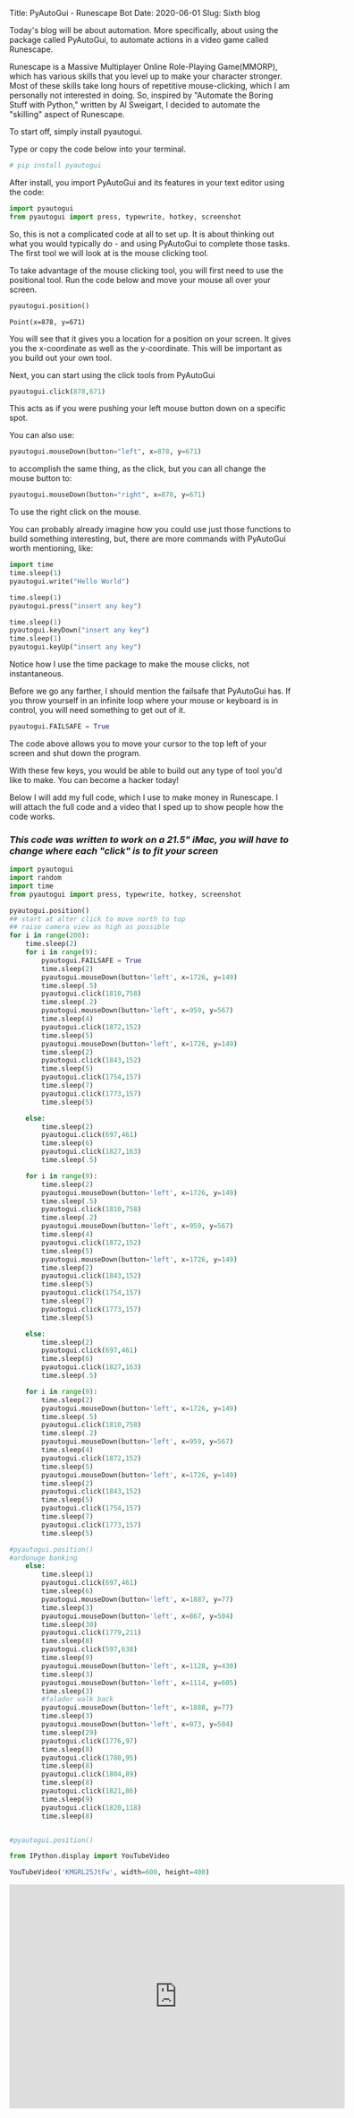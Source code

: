 Title: PyAutoGui - Runescape Bot
Date: 2020-06-01
Slug: Sixth blog

Today's blog will be about automation. More specifically, about using the package called PyAutoGui, to automate actions in a video game called Runescape.

Runescape is a Massive Multiplayer Online Role-Playing Game(MMORP), which has various skills that you level up to make your character stronger. Most of these skills take long hours of repetitive mouse-clicking, which I am personally not interested in doing. So, inspired by "Automate the Boring Stuff with Python," written by Al Sweigart, I decided to automate the "skilling" aspect of Runescape. 

To start off, simply install pyautogui. 

Type or copy the code below into your terminal.


```python
# pip install pyautogui
```

After install, you import PyAutoGui and its features in your text editor using the code:


```python
import pyautogui
from pyautogui import press, typewrite, hotkey, screenshot
```

So, this is not a complicated code at all to set up. It is about thinking out what you would typically do - and using PyAutoGui to complete those tasks. The first tool we will look at is the mouse clicking tool.

To take advantage of the mouse clicking tool, you will first need to use the positional tool. Run the code below and move your mouse all over your screen.


```python
pyautogui.position()
```




    Point(x=878, y=671)



You will see that it gives you a location for a position on your screen. It gives you the x-coordinate as well as the y-coordinate. This will be important as you build out your own tool.

Next, you can start using the click tools from PyAutoGui


```python
pyautogui.click(878,671)
```

This acts as if you were pushing your left mouse button down on a specific spot. 

You can also use:


```python
pyautogui.mouseDown(button="left", x=878, y=671)
```

to accomplish the same thing, as the click, but you can all change the mouse button to:


```python
pyautogui.mouseDown(button="right", x=878, y=671)
```

To use the right click on the mouse. 

You can probably already imagine how you could use just those functions to build something interesting, but, there are more commands with PyAutoGui worth mentioning, like:


```python
import time
time.sleep(1)
pyautogui.write("Hello World")
```


```python
time.sleep(1)
pyautogui.press("insert any key")
```


```python
time.sleep(1)
pyautogui.keyDown("insert any key")
time.sleep(1)
pyautogui.keyUp("insert any key")
```

Notice how I use the time package to make the mouse clicks, not instantaneous.

Before we go any farther, I should mention the failsafe that PyAutoGui has. If you throw yourself in an infinite loop where your mouse or keyboard is in control, you will need something to get out of it. 


```python
pyautogui.FAILSAFE = True
```

The code above allows you to move your cursor to the top left of your screen and shut down the program.

With these few keys, you would be able to build out any type of tool you'd like to make. You can become a hacker today! 

Below I will add my full code, which I use to make money in Runescape. I will attach the full code and a video that I sped up to show people how the code works. 

### *This code was written to work on a 21.5" iMac, you will have to change where each "click" is to fit your screen*


```python
import pyautogui
import random
import time
from pyautogui import press, typewrite, hotkey, screenshot

pyautogui.position()
## start at alter click to move north to top
## raise camera view as high as possible
for i in range(200):
    time.sleep(2)
    for i in range(9):
        pyautogui.FAILSAFE = True
        time.sleep(2)
        pyautogui.mouseDown(button='left', x=1726, y=149)
        time.sleep(.5)
        pyautogui.click(1810,758)
        time.sleep(.2)
        pyautogui.mouseDown(button='left', x=959, y=567)
        time.sleep(4)
        pyautogui.click(1872,152)
        time.sleep(5)
        pyautogui.mouseDown(button='left', x=1726, y=149)
        time.sleep(2)
        pyautogui.click(1843,152)
        time.sleep(5)
        pyautogui.click(1754,157)
        time.sleep(7)
        pyautogui.click(1773,157)
        time.sleep(5)

    else:
        time.sleep(2)
        pyautogui.click(697,461)
        time.sleep(6)
        pyautogui.click(1827,163)
        time.sleep(.5)

    for i in range(9):
        time.sleep(2)
        pyautogui.mouseDown(button='left', x=1726, y=149)
        time.sleep(.5)
        pyautogui.click(1810,758)
        time.sleep(.2)
        pyautogui.mouseDown(button='left', x=959, y=567)
        time.sleep(4)
        pyautogui.click(1872,152)
        time.sleep(5)
        pyautogui.mouseDown(button='left', x=1726, y=149)
        time.sleep(2)
        pyautogui.click(1843,152)
        time.sleep(5)
        pyautogui.click(1754,157)
        time.sleep(7)
        pyautogui.click(1773,157)
        time.sleep(5)

    else:
        time.sleep(2)
        pyautogui.click(697,461)
        time.sleep(6)
        pyautogui.click(1827,163)
        time.sleep(.5)

    for i in range(9):
        time.sleep(2)
        pyautogui.mouseDown(button='left', x=1726, y=149)
        time.sleep(.5)
        pyautogui.click(1810,758)
        time.sleep(.2)
        pyautogui.mouseDown(button='left', x=959, y=567)
        time.sleep(4)
        pyautogui.click(1872,152)
        time.sleep(5)
        pyautogui.mouseDown(button='left', x=1726, y=149)
        time.sleep(2)
        pyautogui.click(1843,152)
        time.sleep(5)
        pyautogui.click(1754,157)
        time.sleep(7)
        pyautogui.click(1773,157)
        time.sleep(5)

#pyautogui.position()
#ardonuge banking
    else:
        time.sleep(1)
        pyautogui.click(697,461)
        time.sleep(6)
        pyautogui.mouseDown(button='left', x=1887, y=77)
        time.sleep(3)
        pyautogui.mouseDown(button='left', x=867, y=504)
        time.sleep(30)
        pyautogui.click(1779,211)
        time.sleep(8)
        pyautogui.click(597,638)
        time.sleep(9)
        pyautogui.mouseDown(button='left', x=1128, y=430)
        time.sleep(3)
        pyautogui.mouseDown(button='left', x=1114, y=605)
        time.sleep(3)
        #falador walk back
        pyautogui.mouseDown(button='left', x=1888, y=77)
        time.sleep(3)
        pyautogui.mouseDown(button='left', x=973, y=504)
        time.sleep(29)
        pyautogui.click(1776,97)
        time.sleep(8)
        pyautogui.click(1780,95)
        time.sleep(8)
        pyautogui.click(1804,89)
        time.sleep(8)
        pyautogui.click(1821,86)
        time.sleep(9)
        pyautogui.click(1820,118)
        time.sleep(8)


#pyautogui.position()

```


```python
from IPython.display import YouTubeVideo

YouTubeVideo('KMGRL25JtFw', width=600, height=400)
```





<iframe
    width="600"
    height="400"
    src="https://www.youtube.com/embed/KMGRL25JtFw"
    frameborder="0"
    allowfullscreen
></iframe>



